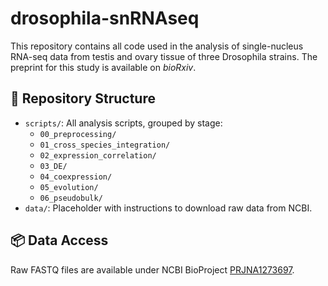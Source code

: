 # drosophila-snRNAseq

This repository contains all code used in the analysis of single-nucleus RNA-seq data from testis and ovary tissue of three Drosophila strains. The preprint for this study is available on *bioRxiv*.

## 📁 Repository Structure

- `scripts/`: All analysis scripts, grouped by stage:
  - `00_preprocessing/`
  - `01_cross_species_integration/`
  - `02_expression_correlation/`
  - `03_DE/`
  - `04_coexpression/`
  - `05_evolution/`
  - `06_pseudobulk/`
- `data/`: Placeholder with instructions to download raw data from NCBI.

## 📦 Data Access

Raw FASTQ files are available under NCBI BioProject [PRJNA1273697](https://...).
